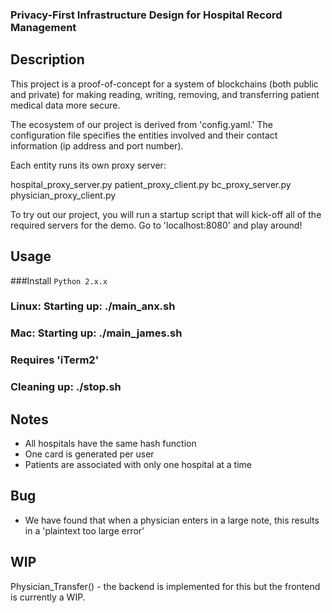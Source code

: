 ### Privacy-First Infrastructure Design for Hospital Record Management

## Description

This project is a proof-of-concept for a system of blockchains (both public and private) for making reading, writing, removing, and transferring patient medical data more secure.

The ecosystem of our project is derived from 'config.yaml.' The configuration file specifies the entities involved and their contact information (ip address and port number). 

Each entity runs its own proxy server:

hospital_proxy_server.py
patient_proxy_client.py
bc_proxy_server.py
physician_proxy_client.py


To try out our project, you will run a startup script that will kick-off all of the required servers for the demo. Go to 'localhost:8080' and play around!

## Usage

###Install `Python 2.x.x`

### Linux: Starting up: ./main_anx.sh

### Mac: Starting up: ./main_james.sh
### Requires 'iTerm2'

### Cleaning up: ./stop.sh

## Notes

- All hospitals have the same hash function
- One card is generated per user
- Patients are associated with only one hospital at a time


## Bug

- We have found that when a physician enters in a large note, this results in a 'plaintext too large error'

## WIP

Physician_Transfer() - the backend is implemented for this but the frontend is currently a WIP.
